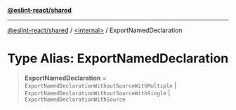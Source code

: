 [**@eslint-react/shared**](../../README.md)

***

[@eslint-react/shared](../../README.md) / [\<internal\>](../README.md) / ExportNamedDeclaration

# Type Alias: ExportNamedDeclaration

> **ExportNamedDeclaration** = `ExportNamedDeclarationWithoutSourceWithMultiple` \| `ExportNamedDeclarationWithoutSourceWithSingle` \| `ExportNamedDeclarationWithSource`
